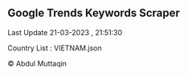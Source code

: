 

## Google Trends Keywords Scraper 
 
Last Update 21-03-2023 , 21:51:30

Country List :
VIETNAM.json



© Abdul Muttaqin 
